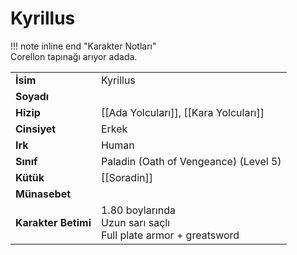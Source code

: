 # Kyrillus   
  
!!! note inline end "Karakter Notları"  
	Corellon tapınağı arıyor adada.     
  
|  |  |  
|---|---|  
| **İsim** | Kyrillus |  
| **Soyadı** |  |  
| **Hizip** | [[Ada Yolcuları]], [[Kara Yolcuları]] |  
| **Cinsiyet** | Erkek |  
| **Irk** | Human |  
| **Sınıf** | Paladin (Oath of Vengeance) (Level 5) |  
| **Kütük** | [[Soradin]] |  
| **Münasebet** |  |  
| **Karakter Betimi** | 1.80 boylarında<br>Uzun sarı saçlı<br>Full plate armor + greatsword |  
  
  
